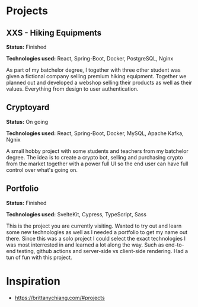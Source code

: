 # Projects

## XXS - Hiking Equipments

**Status:** Finished

**Technologies used:** React, Spring-Boot, Docker, PostgreSQL, Nginx

As part of my batchelor degree, I together with three other student was given a fictional company selling premium hiking equipment. Together we planned out and developed a webshop selling their products as well as their values. Everything from design to user authentication.

## Cryptoyard

**Status:** On going

**Technologies used:** React, Spring-Boot, Docker, MySQL, Apache Kafka, Ngnix

A small hobby project with some students and teachers from my batchelor degree. The idea is to create a crypto bot, selling and purchasing crypto from the market together with a power full UI so the end user can have full control over what's going on.

## Portfolio

**Status:** Finished

**Technologies used:** SvelteKit, Cypress, TypeScript, Sass

This is the project you are currently visiting. Wanted to try out and learn some new technologies as well as I needed a portfolio to get my name out there. Since this was a solo project I could select the exact technologies I was most interrested in and learned a lot along the way. Such as end-to-end testing, github actions and server-side vs client-side rendering. Had a tun of fun with this project.

# Inspiration

- https://brittanychiang.com/#projects
